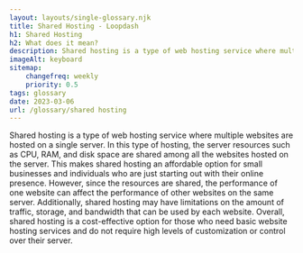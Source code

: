 ```yaml
--- 
layout: layouts/single-glossary.njk
title: Shared Hosting - Loopdash
h1: Shared Hosting
h2: What does it mean?
description: Shared hosting is a type of web hosting service where multiple websites, including WordPress sites, share the same server resources and infrastructure.
imageAlt: keyboard
sitemap:
	changefreq: weekly
	priority: 0.5
tags: glossary
date: 2023-03-06
url: /glossary/shared hosting
---
```


Shared hosting is a type of web hosting service where multiple websites are hosted on a single server. In this type of hosting, the server resources such as CPU, RAM, and disk space are shared among all the websites hosted on the server. This makes shared hosting an affordable option for small businesses and individuals who are just starting out with their online presence. However, since the resources are shared, the performance of one website can affect the performance of other websites on the same server. Additionally, shared hosting may have limitations on the amount of traffic, storage, and bandwidth that can be used by each website. Overall, shared hosting is a cost-effective option for those who need basic website hosting services and do not require high levels of customization or control over their server.
